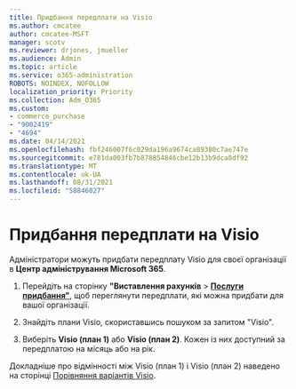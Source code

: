 ```yaml
---
title: Придбання передплати на Visio
ms.author: cmcatee
author: cmcatee-MSFT
manager: scotv
ms.reviewer: drjones, jmueller
ms.audience: Admin
ms.topic: article
ms.service: o365-administration
ROBOTS: NOINDEX, NOFOLLOW
localization_priority: Priority
ms.collection: Adm_O365
ms.custom:
- commerce_purchase
- "9002419"
- "4694"
ms.date: 04/14/2021
ms.openlocfilehash: fbf246007f6c029da196a9674ca89380c7ae747e
ms.sourcegitcommit: e781da003fb7b878854846cbe12b13b9dca8df92
ms.translationtype: MT
ms.contentlocale: uk-UA
ms.lasthandoff: 08/31/2021
ms.locfileid: "58846027"
---
```

# <a name="purchase-visio-subscription"></a>Придбання передплати на Visio

Адміністратори можуть придбати передплату Visio для своєї організації в **Центр адміністрування Microsoft 365**.

1. Перейдіть на сторінку **"Виставлення рахунків** > **[Послуги придбання"](https://go.microsoft.com/fwlink/p/?linkid=868433)**, щоб переглянути передплати, які можна придбати для вашої організації.

2. Знайдіть плани Visio, скориставшись пошуком за запитом "Visio".

3. Виберіть **Visio (план 1)** або **Visio (план 2)**. Кожен із них доступний за передплатою на місяць або на рік.

Докладніше про відмінності між Visio (план 1) і Visio (план 2) наведено на сторінці [Порівняння варіантів Visio](https://products.office.com/Visio/microsoft-visio-plans-and-pricing-compare-visio-options).
